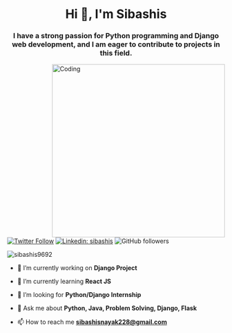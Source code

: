 <h1 align="center">Hi 👋, I'm Sibashis</h1>
<h3 align="center">I have a strong passion for Python programming and Django web development, and I am eager to contribute to projects in this field. </h3>

<img align="right" alt="Coding" width="400" src="https://media.tenor.com/2uyENRmiUt0AAAAC/coding.gif">

[![Twitter Follow](https://img.shields.io/twitter/follow/sibashis_nayak?label=Follow)](https://twitter.com/intent/follow?screen_name=sibashis_nayak)
[![Linkedin: sibashis](https://img.shields.io/badge/-sibashis-blue?style=flat-square&logo=Linkedin&logoColor=white&link=https://www.linkedin.com/in/sibashis-nayak/)](https://www.linkedin.com/in/sibashis-nayak/)
![GitHub followers](https://img.shields.io/github/followers/sibashis9692?label=Follow&style=social)
<p align="left"> <img src="https://komarev.com/ghpvc/?username=sibashis9692&label=Profile%20views&color=0e75b6&style=flat" alt="sibashis9692" /> </p>

- 🔭 I’m currently working on **Django Project**

- 🌱 I’m currently learning **React JS**

- 🤝 I’m looking for **Python/Django Internship**

- 💬 Ask me about **Python, Java, Problem Solving, Django, Flask**

- 📫 How to reach me **sibashisnayak228@gmail.com**
